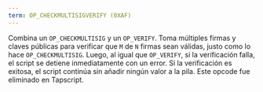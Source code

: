 ```yaml
---
term: OP_CHECKMULTISIGVERIFY (0XAF)
---
```


Combina un `OP_CHECKMULTISIG` y un `OP_VERIFY`. Toma múltiples firmas y claves públicas para verificar que `M` de `N` firmas sean válidas, justo como lo hace `OP_CHECKMULTISIG`. Luego, al igual que `OP_VERIFY`, si la verificación falla, el script se detiene inmediatamente con un error. Si la verificación es exitosa, el script continúa sin añadir ningún valor a la pila. Este opcode fue eliminado en Tapscript.